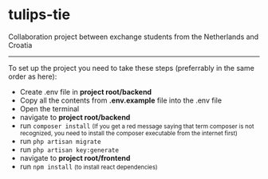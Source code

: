 # tulips-tie

Collaboration project between exchange students from the Netherlands and Croatia
<hr>
<p>To set up the project you need to take these steps (preferrably in the same order as here):</p>

<ul>
  <li>Create .env file in <b>project root/backend</b> </li>
  <li>Copy all the contents from <b>.env.example</b> file into the .env file</li>
  <li>Open the terminal</li>
  <li>navigate to <b>project root/backend</b></li>
   <li>run <code>composer install</code> <small>(If you get a red message saying that term composer is not recognized, you need to install the composer executable from the internet first)</small></li>
   <li>run <code>php artisan migrate</code></li>
   <li>run <code>php artisan key:generate</code></li>

  <li>navigate to <b>project root/frontend</b></li>
    <li>run <code>npm install</code> <small>(to install react dependencies)</small></li>
</ul>


